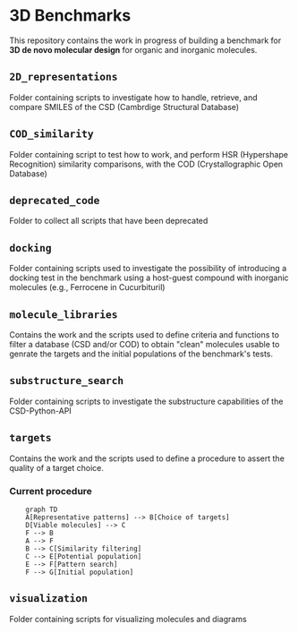 # 3D Benchmarks

This repository contains the work in progress of building a benchmark for **3D de novo molecular design** for organic and inorganic molecules.

## `2D_representations`

Folder containing scripts to investigate how to handle, retrieve, and compare SMILES of the CSD (Cambrdige Structural Database)

## `COD_similarity`

Folder containing script to test how to work, and perform HSR (Hypershape Recognition) similarity comparisons, with the COD (Crystallographic Open Database)

## `deprecated_code`

Folder to collect all scripts that have been deprecated

## `docking`

Folder containing scripts used to investigate the possibility of introducing a docking test in the benchmark using a host-guest compound with inorganic molecules (e.g., Ferrocene in Cucurbituril)

## `molecule_libraries`

Contains the work and the scripts used to define criteria and functions to filter a database (CSD and/or COD) to obtain "clean" molecules usable to genrate the targets and the initial populations of the benchmark's tests.

## `substructure_search`

Folder containing scripts to investigate the substructure capabilities of the CSD-Python-API

## `targets`

Contains the work and the scripts used to define a procedure to assert the quality of a target choice. 

### Current procedure

```mermaid
    graph TD
    A[Representative patterns] --> B[Choice of targets]
    D[Viable molecules] --> C
    F --> B 
    A --> F
    B --> C[Similarity filtering]
    C --> E[Potential population] 
    E --> F[Pattern search]
    F --> G[Initial population]
```    
    
## `visualization`

Folder containing scripts for visualizing molecules and diagrams